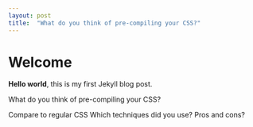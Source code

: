 ```yaml
---
layout: post
title:  "What do you think of pre-compiling your CSS?"
---
```


# Welcome

**Hello world**, this is my first Jekyll blog post.

What do you think of pre-compiling your CSS?

Compare to regular CSS
Which techniques did you use?
Pros and cons?